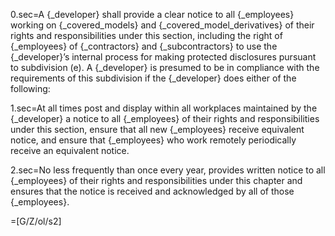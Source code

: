 0.sec=A {_developer} shall provide a clear notice to all {_employees} working on {_covered_models} and {_covered_model_derivatives} of their rights and responsibilities under this section, including the right of {_employees} of {_contractors} and {_subcontractors} to use the {_developer}’s internal process for making protected disclosures pursuant to subdivision (e). A {_developer} is presumed to be in compliance with the requirements of this subdivision if the {_developer} does either of the following:

1.sec=At all times post and display within all workplaces maintained by the {_developer} a notice to all {_employees} of their rights and responsibilities under this section, ensure that all new {_employees} receive equivalent notice, and ensure that {_employees} who work remotely periodically receive an equivalent notice.

2.sec=No less frequently than once every year, provides written notice to all {_employees} of their rights and responsibilities under this chapter and ensures that the notice is received and acknowledged by all of those {_employees}.

=[G/Z/ol/s2]
